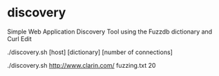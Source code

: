 # discovery
Simple Web Application Discovery Tool using the Fuzzdb dictionary and Curl Edit

./discovery.sh [host] [dictionary] [number of connections]

./discovery.sh http://www.clarin.com/ fuzzing.txt 20
